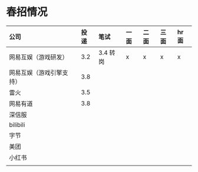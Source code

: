 # 春招情况

| 公司                     | 投递 | 笔试     | 一面 | 二面 | 三面 | hr面 |
| :----------------------- | :--- | :------- | :--- | :--- | :--- | :--- |
| 网易互娱（游戏研发）     | 3.2  | 3.4 转岗 | x    | x    | x    | x    |
| 网易互娱（游戏引擎支持） | 3.8  |          |      |      |      |      |
| 雷火                     | 3.5  |          |      |      |      |      |
| 网易有道                 | 3.8  |          |      |      |      |      |
| 深信服                   |      |          |      |      |      |      |
| bilibili                 |      |          |      |      |      |      |
| 字节                     |      |          |      |      |      |      |
| 美团                     |      |          |      |      |      |      |
| 小红书                   |      |          |      |      |      |      |
|                          |      |          |      |      |      |      |
